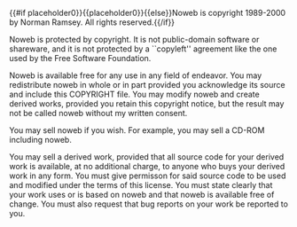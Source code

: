 {{#if placeholder0}}{{placeholder0}}{{else}}Noweb is copyright 1989-2000 by Norman Ramsey. All rights reserved.{{/if}}

Noweb is protected by copyright. It is not public-domain software or shareware, and it is not protected by a ``copyleft'' agreement like the one used by the Free Software Foundation.

Noweb is available free for any use in any field of endeavor. You may redistribute noweb in whole or in part provided you acknowledge its source and include this COPYRIGHT file. You may modify noweb and create derived works, provided you retain this copyright notice, but the result may not be called noweb without my written consent.

You may sell noweb if you wish. For example, you may sell a CD-ROM including noweb.

You may sell a derived work, provided that all source code for your derived work is available, at no additional charge, to anyone who buys your derived work in any form. You must give permisson for said source code to be used and modified under the terms of this license. You must state clearly that your work uses or is based on noweb and that noweb is available free of change. You must also request that bug reports on your work be reported to you.